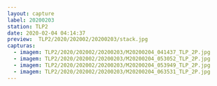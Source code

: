 ```yaml
---
layout: capture
label: 20200203
station: TLP2
date: 2020-02-04 04:14:37
preview:  TLP2/2020/202002/20200203/stack.jpg
capturas:
  - imagem: TLP2/2020/202002/20200203/M20200204_041437_TLP_2P.jpg
  - imagem: TLP2/2020/202002/20200203/M20200204_053052_TLP_2P.jpg
  - imagem: TLP2/2020/202002/20200203/M20200204_053949_TLP_2P.jpg
  - imagem: TLP2/2020/202002/20200203/M20200204_063531_TLP_2P.jpg
---
```

